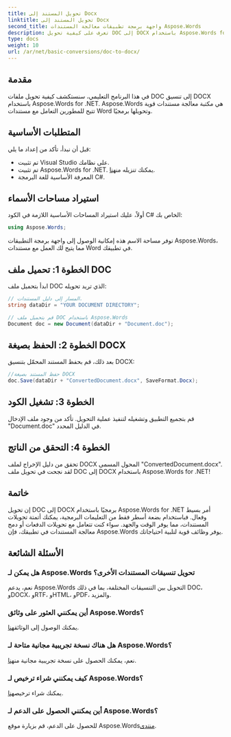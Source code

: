 ```yaml
---
title: تحويل المستند إلى Docx
linktitle: تحويل المستند إلى Docx
second_title: واجهة برمجة تطبيقات معالجة المستندات Aspose.Words
description: تعرف على كيفية تحويل DOC إلى DOCX باستخدام Aspose.Words for .NET. دليل خطوة بخطوة مع أمثلة التعليمات البرمجية. مثالي للمطورين.
type: docs
weight: 10
url: /ar/net/basic-conversions/doc-to-docx/
---
```

## مقدمة

في هذا البرنامج التعليمي، سنستكشف كيفية تحويل ملفات DOC إلى تنسيق DOCX باستخدام Aspose.Words for .NET. Aspose.Words هي مكتبة معالجة مستندات قوية تتيح للمطورين التعامل مع مستندات Word وتحويلها برمجيًا.

## المتطلبات الأساسية

قبل أن نبدأ، تأكد من إعداد ما يلي:
- تم تثبيت Visual Studio على نظامك.
-  تم تثبيت Aspose.Words for .NET. يمكنك تنزيله من[هنا](https://releases.aspose.com/words/net/).
- المعرفة الأساسية للغة البرمجة C#.

## استيراد مساحات الأسماء

أولاً، عليك استيراد المساحات الأساسية اللازمة في الكود C# الخاص بك:
```csharp
using Aspose.Words;
```

توفر مساحة الاسم هذه إمكانية الوصول إلى واجهة برمجة التطبيقات Aspose.Words، مما يتيح لك العمل مع مستندات Word في تطبيقك.

## الخطوة 1: تحميل ملف DOC

ابدأ بتحميل ملف DOC الذي تريد تحويله:
```csharp
// المسار إلى دليل المستندات.
string dataDir = "YOUR DOCUMENT DIRECTORY";

// قم بتحميل ملف DOC باستخدام Aspose.Words
Document doc = new Document(dataDir + "Document.doc");
```

## الخطوة 2: الحفظ بصيغة DOCX

بعد ذلك، قم بحفظ المستند المحمّل بتنسيق DOCX:
```csharp
//حفظ المستند بصيغة DOCX
doc.Save(dataDir + "ConvertedDocument.docx", SaveFormat.Docx);
```

## الخطوة 3: تشغيل الكود

قم بتجميع التطبيق وتشغيله لتنفيذ عملية التحويل. تأكد من وجود ملف الإدخال "Document.doc" في الدليل المحدد.

## الخطوة 4: التحقق من الناتج

تحقق من دليل الإخراج لملف DOCX المحول المسمى "ConvertedDocument.docx". لقد نجحت في تحويل ملف DOC إلى DOCX باستخدام Aspose.Words for .NET!

## خاتمة

إن تحويل DOC إلى DOCX برمجيًا باستخدام Aspose.Words for .NET أمر بسيط وفعال. فباستخدام بضعة أسطر فقط من التعليمات البرمجية، يمكنك أتمتة تحويلات المستندات، مما يوفر الوقت والجهد. سواء كنت تتعامل مع تحويلات الدفعات أو دمج معالجة المستندات في تطبيقك، فإن Aspose.Words يوفر وظائف قوية لتلبية احتياجاتك.

## الأسئلة الشائعة

### هل يمكن لـ Aspose.Words تحويل تنسيقات المستندات الأخرى؟
نعم، يدعم Aspose.Words التحويل بين التنسيقات المختلفة، بما في ذلك DOC، وDOCX، وRTF، وHTML، وPDF، والمزيد.

### أين يمكنني العثور على وثائق Aspose.Words؟
 يمكنك الوصول إلى الوثائق[هنا](https://reference.aspose.com/words/net/).

### هل هناك نسخة تجريبية مجانية متاحة لـ Aspose.Words؟
 نعم، يمكنك الحصول على نسخة تجريبية مجانية من[هنا](https://releases.aspose.com/).

### كيف يمكنني شراء ترخيص لـ Aspose.Words؟
 يمكنك شراء ترخيص[هنا](https://purchase.aspose.com/buy).

### أين يمكنني الحصول على الدعم لـ Aspose.Words؟
 للحصول على الدعم، قم بزيارة موقع Aspose.Words[منتدى](https://forum.aspose.com/c/words/8).
